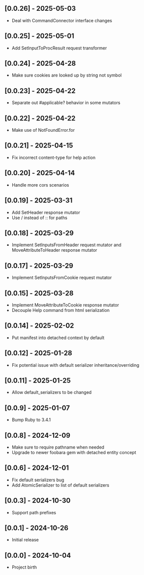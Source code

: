 ## [0.0.26] - 2025-05-03

- Deal with CommandConnector interface changes

## [0.0.25] - 2025-05-01

- Add SetInputToProcResult request transformer

## [0.0.24] - 2025-04-28

- Make sure cookies are looked up by string not symbol

## [0.0.23] - 2025-04-22

- Separate out #applicable? behavior in some mutators

## [0.0.22] - 2025-04-22

- Make use of NotFoundError.for

## [0.0.21] - 2025-04-15

- Fix incorrect content-type for help action 

## [0.0.20] - 2025-04-14

- Handle more cors scenarios

## [0.0.19] - 2025-03-31

- Add SetHeader response mutator
- Use / instead of :: for paths

## [0.0.18] - 2025-03-29

- Implement SetInputsFromHeader request mutator and MoveAttributeToHeader response mutator

## [0.0.17] - 2025-03-29

- Implement SetInputsFromCookie request mutator

## [0.0.15] - 2025-03-28

- Implement MoveAttributeToCookie response mutator
- Decouple Help command from html serialization

## [0.0.14] - 2025-02-02

- Put manifest into detached context by default

## [0.0.12] - 2025-01-28

- Fix potential issue with default serializer inheritance/overriding

## [0.0.11] - 2025-01-25

- Allow default_serializers to be changed

## [0.0.9] - 2025-01-07

- Bump Ruby to 3.4.1

## [0.0.8] - 2024-12-09

- Make sure to require pathname when needed
- Upgrade to newer foobara gem with detached entity concept

## [0.0.6] - 2024-12-01

- Fix default serializers bug
- Add AtomicSerializer to list of default serializers

## [0.0.3] - 2024-10-30

- Support path prefixes

## [0.0.1] - 2024-10-26

- Initial release

## [0.0.0] - 2024-10-04

- Project birth
